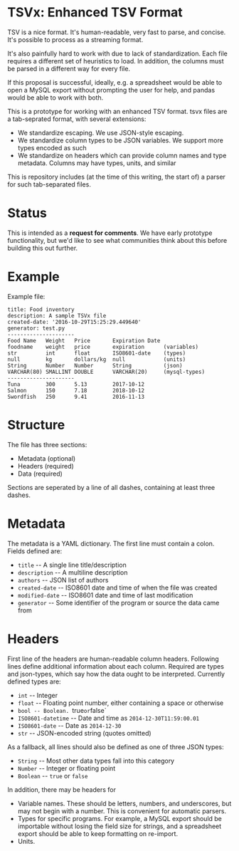 # TSVx: Enhanced TSV Format

TSV is a nice format. It's human-readable, very fast to parse, and
concise. It's possible to process as a streaming format.

It's also painfully hard to work with due to lack of
standardization. Each file requires a different set of heuristics to
load. In addition, the columns must be parsed in a different way for
every file.

If this proposal is successful, ideally, e.g. a spreadsheet would be
able to open a MySQL export without prompting the user for help, and
pandas would be able to work with both.

This is a prototype for working with an enhanced TSV format. tsvx
files are a tab-seprated format, with several extensions:

* We standardize escaping. We use JSON-style escaping.
* We standardize column types to be JSON variables. We support
  more types encoded as such
* We standardize on headers which can provide column names and type
  metadata. Columns may have types, units, and similar

This is repository includes (at the time of this writing, the start
of) a parser for such tab-separated files. 

Status
======

This is intended as a **request for comments**. We have early
prototype functionality, but we'd like to see what communities think
about this before building this out further.

Example
=======

Example file:

    title: Food inventory
    description: A sample TSVx file
    created-date: '2016-10-29T15:25:29.449640'
    generator: test.py
    ---------------------
    Food Name   Weight   Price       Expiration Date
    foodname    weight   price       expiration      (variables)
    str         int      float       ISO8601-date    (types)
    null        kg       dollars/kg  null            (units)
    String      Number   Number      String          (json)
    VARCHAR(80) SMALLINT DOUBLE      VARCHAR(20)     (mysql-types)
    ---------------------
    Tuna        300      5.13        2017-10-12
    Salmon      150      7.18        2018-10-12
    Swordfish   250      9.41        2016-11-13

Structure
=========

The file has three sections:

* Metadata (optional)
* Headers (required)
* Data (required)

Sections are seperated by a line of all dashes, containing at least
three dashes.

Metadata
========

The metadata is a YAML dictionary. The first line must contain a
colon. Fields defined are:

* `title` -- A single line title/description
* `description` -- A multiline description
* `authors` -- JSON list of authors
* `created-date` -- ISO8601 date and time of when the file was created
* `modified-date` -- ISO8601 date and time of last modification
* `generator` -- Some identifier of the program or source the data came
  from

Headers
=======

First line of the headers are human-readable column headers. Following
lines define additional information about each column. Required are
types and json-types, which say how the data ought to be
interpreted. Currently defined types are:

* `int` -- Integer
* `float` -- Floating point number, either containing a space or otherwise
* `bool -- Boolean. `true` or `false`
* `ISO8601-datetime` -- Date and time as `2014-12-30T11:59:00.01`
* `ISO8601-date` -- Date as `2014-12-30`
* `str` -- JSON-encoded string (quotes omitted)

As a fallback, all lines should also be defined as one of three JSON types:

* `String` -- Most other data types fall into this category
* `Number` -- Integer or floating point
* `Boolean` -- `true` or `false`

In addition, there may be headers for

* Variable names. These should be letters, numbers, and underscores,
  but may not begin with a number. This is convenient for automatic
  parsers.
* Types for specific programs. For example, a MySQL export should be
  importable without losing the field size for strings, and a
  spreadsheet export should be able to keep formatting on re-import.
* Units. 